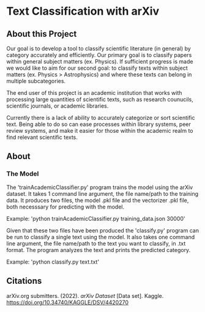 # Text Classification with arXiv
## About this Project
Our goal is to develop a tool to classify scientific literature (in general) by category accurately and efficiently. Our primary goal is to classify papers within general subject matters (ex. Physics). If sufficient progress is made we would like to aim for our second goal: to classify texts within subject matters (ex. Physics > Astrophysics) and where these texts can belong in multiple subcategories.  

The end user of this project is an academic institution that works with processing large quantities of scientific texts, such as research counucils, scientific journals, or academic libraries. 

Currently there is a lack of ability to accurately categorize or sort scientific text. Being able to do so can ease processes within library systems, peer review systems, and make it easier for those within the academic realm to find relevant scientific texts. 

## About
### The Model

The 'trainAcademicClassifier.py' program trains the model using the arXiv dataset. It takes 1 command line argument, the file name/path to the training data. It produces two files, the model .pkl file and the vectorizer .pkl file, both necesssary for predicting with the model. 
 
Example: 'python trainAcademicClassifier.py training_data.json 30000'
 
Given that these two files have been produced the 'classify.py' program can be run to classify a single text using the model. It also takes one command line argument, the file name/path to the text you want to classify, in .txt format. The program analyzes the text and prints the predicted category.
 
Example: 'python classify.py text.txt'

## Citations
 arXiv.org submitters. (2022). <i>arXiv Dataset</i> [Data set]. Kaggle. https://doi.org/10.34740/KAGGLE/DSV/4420270
 


